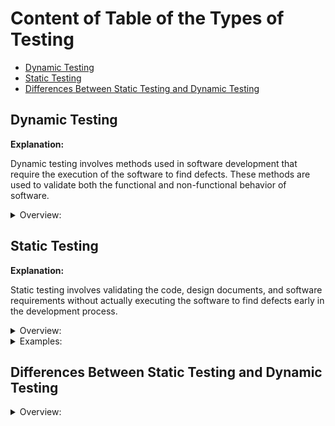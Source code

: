 <!-- markdownlint-disable MD033 -->

# Content of Table of the Types of Testing

- [Dynamic Testing](#dynamic-testing)
- [Static Testing](#static-testing)
- [Differences Between Static Testing and Dynamic Testing](#differences-between-static-testing-and-dynamic-testing)

## Dynamic Testing

**Explanation:**

Dynamic testing involves methods used in software development that require the execution of the software to find defects. These methods are used to validate both the functional and non-functional behavior of software.

<details>
    <summary>Overview:</summary>

- **Functional Testing**

  **Explanation:**

  Functional testing is performed to verify that each function of the software application behaves as specified in the requirement document.

  <details>
      <summary>Overview:</summary>

  - **Unit Testing:** Involves testing individual components of the software. This is usually done by the developers themselves.
    - **Defects Found:** Logic errors, calculation mistakes, boundary issues, and data handling problems.

  - **Integration Testing:** Involves testing the interaction between different software modules.
    - **Defects Found:** Interface mismatches, data flow issues, integration logic errors.

  - **System Testing:** Involves testing the entire system as a whole to check the requirements.
    - **Defects Found:** System-level functional issues, end-to-end functional issues.

  - **Acceptance Testing:** The final level of testing to verify if the system meets the customer requirements.
    - **Defects Found:** Requirement mismatches, missing functionality, compliance issues.

  </details>

- **Non-functional Testing**

  **Explanation:**

  Non-functional testing is performed to check the non-functional aspects of a software application. It focuses on how the system performs rather than specific behaviors.

  <details>
      <summary>Overview:</summary>

  - **Performance Testing:** Checks how a system performs under a particular load.
    - **Defects Found:** Performance issues, slow response times, resource utilization issues.
  - **Usability Testing:** Checks the user-friendliness of the software to improve better user-experience.
    - **Defects Found:** Poor navigation, confusing user interface, accessibility issues.
  - **Security Testing (Penetration Testing):** Checks if the system is secure from external threats and vulnerabilities.
  - **Defects Found:** SQL injection, cross-site scripting (XSS), unauthorized access.
  - **Compatibility Testing:** Ensures that the software can run in different environments (different hardware, operating systems, browsers).
    - **Defects Found:** Rendering issues, functionality issues on specific platforms, browser compatibility issues.

</details>

## Static Testing

**Explanation:**

Static testing involves validating the code, design documents, and software requirements without actually executing the software to find defects early in the development process.

<details>
    <summary>Overview:</summary>

1. **Early Detection of Defects**: Identifies potential quality issues before they become significant problems.

2. **Improved Understanding**: Helps the development team understand what they are building and ensures alignment with stakeholders' expectations.

3. **Cost and Time Savings**: Reduces the cost and effort required to fix defects by addressing them early.

4. **Enhanced Collaboration**: Promotes better collaboration between the development team and stakeholders.

5. **Quality Evaluation**: Provides the ability to evaluate the quality of work products and build confidence in them.

</details>

<details>
    <summary>Examples:</summary>

1. **Requirement Defects:**
    - **Inconsistencies:** One part of the requirements document states that the system should support up to 1000 concurrent users, while another part states that it should support up to 500 concurrent users.
    - **Ambiguities:** The requirement states, "The system should be fast." This is ambiguous because "fast" is not defined in measurable terms.
    - **Contradictions:** One requirement states that the user must be at least 18 years old to register, while another requirement states that users must be at least 21 years old to register.
    - **Omissions:** The requirements document specifies the need for user authentication but does not mention how password recovery should be handled.
    - **Inaccuracies:** The requirement states that the system should use a specific version of a software library that is no longer supported or available.
    - **Duplications:** The requirement "The system should generate monthly reports" is mentioned in multiple sections of the document, leading to potential confusion and redundancy.

2. **Design Defects:**
    - **Inefficient database structures:** The database design includes a single table with hundreds of columns, leading to slow query performance and difficulty in maintaining the database. A more efficient design would normalize the data into multiple related tables.
    - **Poor modularization:** The system's codebase is structured as a single monolithic application with tightly coupled components, making it difficult to maintain, test, and extend. A better approach would be to refactor the code into smaller, loosely coupled modules or services.

3. **Coding Defects:**
    - **Variables with undefined values:** A variable `total` is used in a calculation before it has been assigned a value, leading to unpredictable results.
    - **Undeclared variables:** A variable `count` is used in the code without being declared, causing a runtime error.
    - **Unreachable or duplicated code:** A block of code is placed after a return statement, making it unreachable.
    - **Excessive code complexity:** A method contains deeply nested loops and conditionals, making it difficult to understand and maintain.

4. **Coding Standards:**
    - **Lack of adherence to naming conventions:** Variables and methods are named inconsistently, making the code harder to read and maintain.
    - **Deviation from coding standards:** The code does not follow the project's established coding standards, such as indentation, spacing, or brace placement.

5. **Interface Defects:**
    - **Mismatching:** Numbers, types, or order of parameters between calling and called structures

6. **Security Vulnerabilities:**
    - **SQL Injection:** SQL injection occurs when an attacker is able to insert or manipulate SQL queries in an application's input fields. This can allow the attacker to execute arbitrary SQL commands, potentially gaining unauthorized access to the database, retrieving sensitive information, or modifying/deleting data.

7. **Test Basis Coverage and Traceability:**
    - **Gaps or inaccuracies between test cases and acceptance criteria:**  A test case is written to verify a feature, but it does not fully cover the acceptance criteria specified in the requirements.
    - **Missing tests for specific requirements:** A requirement specifies a feature, but there are no test cases written to verify that feature.

</details>

## Differences Between Static Testing and Dynamic Testing

<details>
    <summary>Overview:</summary>

1. **Nature of Testing:**
    - **Static Testing:** Involves reviewing work products without executing the code.
    - **Dynamic Testing:** Involves executing the software to identify defects.

2. **Defect Detection:**
    - **Static Testing:** Directly identifies defects in work products, such as inconsistencies in requirements or design flaws.
    - **Dynamic Testing:** Identifies failures caused by defects, which are then analyzed to determine the root cause.

3. **Applicability:**
    - **Static Testing:** Can be applied to non-executable work products, such as requirements, design documents, and user manuals.
    - **Dynamic Testing:** Can only be applied to executable work products, such as the software code.

4. **Quality Characteristics:**
    - **Static Testing:** Measures quality characteristics that are not dependent on executing the code, such as maintainability and readability.
    - **Dynamic Testing:** Measures quality characteristics that are dependent on executing the code, such as performance and security.

5. **Efficiency:**
    - **Static Testing:** More easily detects defects in rarely executed or hard-to-reach paths through the code.
    - **Dynamic Testing:** May not cover all paths through the code, especially those that are rarely executed.

6. **Cost and Time:**
    - **Static Testing:** Detects defects early in the SDLC, reducing the cost and effort required to fix them.
    - **Dynamic Testing:** Identifies defects later in the SDLC, which may be more costly and time-consuming to fix.

</details>
